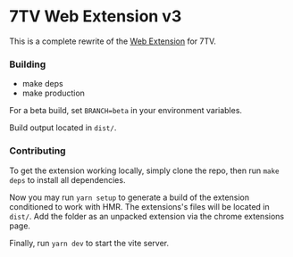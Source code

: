 # 7TV Web Extension v3

This is a complete rewrite of the [Web Extension](https://github.com/seventv/seventv) for 7TV.

### Building

-   make deps
-   make production

For a beta build, set `BRANCH=beta` in your environment variables.

Build output located in `dist/`.

### Contributing

To get the extension working locally, simply clone the repo, then run `make deps` to install all dependencies.

Now you may run `yarn setup` to generate a build of the extension conditioned to work with HMR. The extensions's files will be located in `dist/`. Add the folder as an unpacked extension via the chrome extensions page.

Finally, run `yarn dev` to start the vite server.
